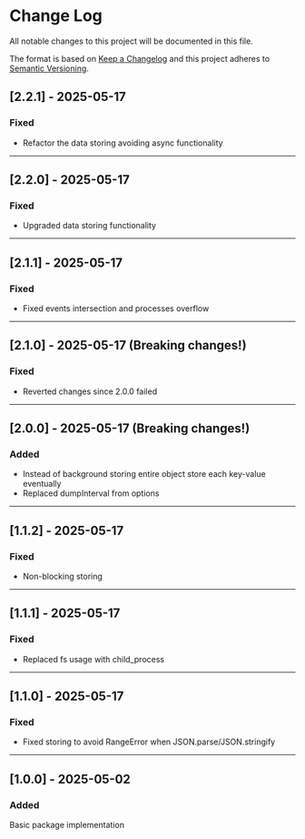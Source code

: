 # Change Log

All notable changes to this project will be documented in this file.

The format is based on [Keep a Changelog](http://keepachangelog.com/)
and this project adheres to [Semantic Versioning](http://semver.org/).

## [2.2.1] - 2025-05-17

### Fixed

- Refactor the data storing avoiding async functionality

---
## [2.2.0] - 2025-05-17

### Fixed

- Upgraded data storing functionality

---

## [2.1.1] - 2025-05-17

### Fixed

- Fixed events intersection and processes overflow

---

## [2.1.0] - 2025-05-17 (**Breaking changes!**)

### Fixed

- Reverted changes since 2.0.0 failed

---

## [2.0.0] - 2025-05-17 (**Breaking changes!**)

### Added

- Instead of background storing entire object store each key-value eventually
- Replaced dumpInterval from options

---

## [1.1.2] - 2025-05-17

### Fixed

- Non-blocking storing

---

## [1.1.1] - 2025-05-17

### Fixed

- Replaced fs usage with child_process

---

## [1.1.0] - 2025-05-17

### Fixed

- Fixed storing to avoid RangeError when JSON.parse/JSON.stringify

---

## [1.0.0] - 2025-05-02

### Added

Basic package implementation
